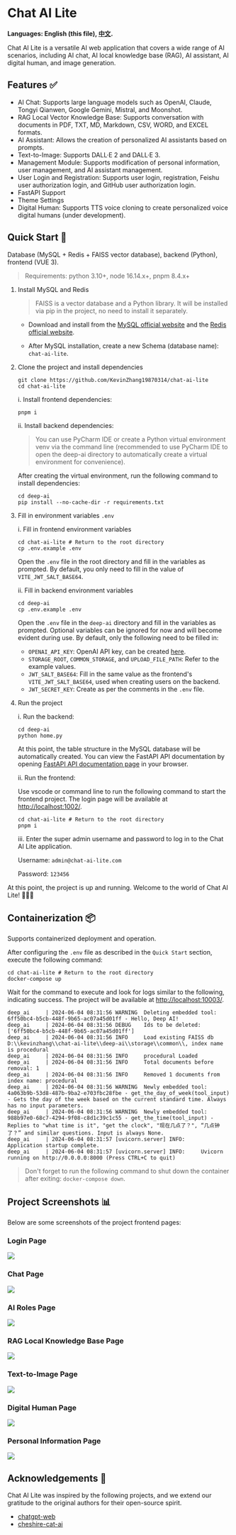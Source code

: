 # Chat AI Lite

**Languages: English (this file), [中文](README.md).**

Chat AI Lite is a versatile AI web application that covers a wide range of AI scenarios, including AI chat, AI local knowledge base (RAG), AI assistant, AI digital human, and image generation.

## Features ✅

- AI Chat: Supports large language models such as OpenAI, Claude, Tongyi Qianwen, Google Gemini, Mistral, and Moonshot.
- RAG Local Vector Knowledge Base: Supports conversation with documents in PDF, TXT, MD, Markdown, CSV, WORD, and EXCEL formats.
- AI Assistant: Allows the creation of personalized AI assistants based on prompts.
- Text-to-Image: Supports DALL·E 2 and DALL·E 3.
- Management Module: Supports modification of personal information, user management, and AI assistant management.
- User Login and Registration: Supports user login, registration, Feishu user authorization login, and GitHub user authorization login.
- FastAPI Support
- Theme Settings
- Digital Human: Supports TTS voice cloning to create personalized voice digital humans (under development).

## Quick Start 🚀

Database (MySQL + Redis + FAISS vector database), backend (Python), frontend (VUE 3).

> Requirements: python 3.10+, node 16.14.x+, pnpm 8.4.x+

1.  Install MySQL and Redis

    > FAISS is a vector database and a Python library. It will be installed via pip in the project, no need to install it separately.

    - Download and install from the [MySQL official website](https://www.mysql.com/downloads/) and the [Redis official website](https://redis.io/downloads/).

    - After MySQL installation, create a new Schema (database name): `chat-ai-lite`.

2.  Clone the project and install dependencies

    ```shell
    git clone https://github.com/KevinZhang19870314/chat-ai-lite
    cd chat-ai-lite
    ```

    i. Install frontend dependencies:

    ```shell
    pnpm i
    ```

    ii. Install backend dependencies:

    > You can use PyCharm IDE or create a Python virtual environment venv via the command line (recommended to use PyCharm IDE to open the deep-ai directory to automatically create a virtual environment for convenience).

    After creating the virtual environment, run the following command to install dependencies:

    ```shell
    cd deep-ai
    pip install --no-cache-dir -r requirements.txt
    ```

3.  Fill in environment variables `.env`

    i. Fill in frontend environment variables

    ```shell
    cd chat-ai-lite # Return to the root directory
    cp .env.example .env
    ```

    Open the `.env` file in the root directory and fill in the variables as prompted. By default, you only need to fill in the value of `VITE_JWT_SALT_BASE64`.

    ii. Fill in backend environment variables

    ```shell
    cd deep-ai
    cp .env.example .env
    ```

    Open the `.env` file in the `deep-ai` directory and fill in the variables as prompted. Optional variables can be ignored for now and will become evident during use. By default, only the following need to be filled in:

    - `OPENAI_API_KEY`: OpenAI API key, can be created [here](https://platform.openai.com/api-keys).
    - `STORAGE_ROOT`, `COMMON_STORAGE`, and `UPLOAD_FILE_PATH`: Refer to the example values.
    - `JWT_SALT_BASE64`: Fill in the same value as the frontend's `VITE_JWT_SALT_BASE64`, used when creating users on the backend.
    - `JWT_SECRET_KEY`: Create as per the comments in the `.env` file.

4.  Run the project

    i. Run the backend:

    ```shell
    cd deep-ai
    python home.py
    ```

    At this point, the table structure in the MySQL database will be automatically created. You can view the FastAPI API documentation by opening [FastAPI API documentation page](http://localhost:8000/docs) in your browser.

    ii. Run the frontend:

    Use vscode or command line to run the following command to start the frontend project. The login page will be available at [http://localhost:1002/](http://localhost:1002/).

    ```shell
    cd chat-ai-lite # Return to the root directory
    pnpm i
    ```

    iii. Enter the super admin username and password to log in to the Chat AI Lite application.

    Username: `admin@chat-ai-lite.com`

    Password: `123456`

At this point, the project is up and running. Welcome to the world of Chat AI Lite! 🎉🎉🎉

## Containerization 📦

Supports containerized deployment and operation.

After configuring the `.env` file as described in the `Quick Start` section, execute the following command:

```shell
cd chat-ai-lite # Return to the root directory
docker-compose up
```

Wait for the command to execute and look for logs similar to the following, indicating success. The project will be available at [http://localhost:10003/](http://localhost:10003/).

```log
deep_ai     | 2024-06-04 08:31:56 WARNING  Deleting embedded tool: 6ff50bc4-b5cb-448f-9b65-ac07a45d01ff - Hello, Deep AI!
deep_ai     | 2024-06-04 08:31:56 DEBUG    Ids to be deleted: ['6ff50bc4-b5cb-448f-9b65-ac07a45d01ff']
deep_ai     | 2024-06-04 08:31:56 INFO     Load existing FAISS db D:\\kevinzhang\\chat-ai-lite\\deep-ai\\storage\\common\\, index name is procedural
deep_ai     | 2024-06-04 08:31:56 INFO     procedural Loaded
deep_ai     | 2024-06-04 08:31:56 INFO     Total documents before removal: 1
deep_ai     | 2024-06-04 08:31:56 INFO     Removed 1 documents from index name: procedural
deep_ai     | 2024-06-04 08:31:56 WARNING  Newly embedded tool: 4a063b9b-53d8-487b-9ba2-e703fbc28fbe - get_the_day_of_week(tool_input) - Gets the day of the week based on the current standard time. Always has no input parameters.
deep_ai     | 2024-06-04 08:31:56 WARNING  Newly embedded tool: 988b97e0-68c7-4294-9f08-c8d1c39c1c55 - get_the_time(tool_input) - Replies to "what time is it", "get the clock", "现在几点了？", “几点钟了？” and similar questions. Input is always None.
deep_ai     | 2024-06-04 08:31:57 [uvicorn.server] INFO:     Application startup complete.
deep_ai     | 2024-06-04 08:31:57 [uvicorn.server] INFO:     Uvicorn running on http://0.0.0.0:8000 (Press CTRL+C to quit)
```

> Don't forget to run the following command to shut down the container after exiting: `docker-compose down`.

## Project Screenshots 📊

Below are some screenshots of the project frontend pages:

### Login Page

![](chore/screenshot/sign_in.png)

### Chat Page

![](chore/screenshot/chat.png)

### AI Roles Page

![](chore/screenshot/ai_roles.png)

### RAG Local Knowledge Base Page

![](chore/screenshot/rag.png)

### Text-to-Image Page

![](chore/screenshot/text_to_image.png)

### Digital Human Page

![](chore/screenshot/digital_person.png)

### Personal Information Page

![](chore/screenshot/personal_info.png)

## Acknowledgements 🙏

Chat AI Lite was inspired by the following projects, and we extend our gratitude to the original authors for their open-source spirit.

- [chatgpt-web](https://github.com/Chanzhaoyu/chatgpt-web)
- [cheshire-cat-ai](https://github.com/cheshire-cat-ai/core)
